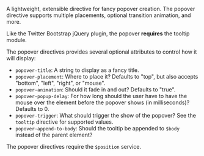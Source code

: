 A lightweight, extensible directive for fancy popover creation. The popover
directive supports multiple placements, optional transition animation, and more.

Like the Twitter Bootstrap jQuery plugin, the popover **requires** the tooltip
module.

The popover directives provides several optional attributes to control how it
will display:

- `popover-title`: A string to display as a fancy title.
- `popover-placement`: Where to place it? Defaults to "top", but also accepts
  "bottom", "left", "right", or "mouse".
- `popover-animation`: Should it fade in and out? Defaults to "true".
- `popover-popup-delay`: For how long should the user have to have the mouse
  over the element before the popover shows (in milliseconds)? Defaults to 0.
- `popover-trigger`: What should trigger the show of the popover? See the
  `tooltip` directive for supported values.
- `popover-append-to-body`: Should the tooltip be appended to `$body` instead of
  the parent element?

The popover directives require the `$position` service.

